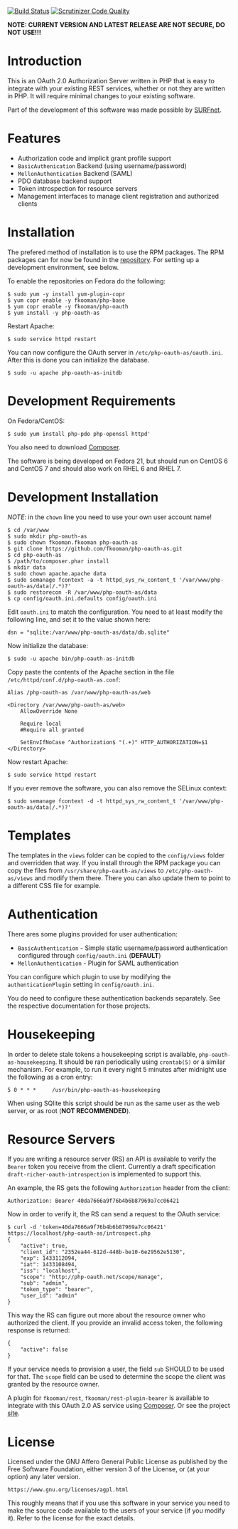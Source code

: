 [![Build Status](https://travis-ci.org/fkooman/php-oauth-as.png?branch=master)](https://travis-ci.org/fkooman/php-oauth-as)
[![Scrutinizer Code Quality](https://scrutinizer-ci.com/g/fkooman/php-oauth-as/badges/quality-score.png?b=master)](https://scrutinizer-ci.com/g/fkooman/php-oauth-as/?branch=master)

**NOTE: CURRENT VERSION AND LATEST RELEASE ARE NOT SECURE, DO NOT USE!!!**

# Introduction
This is an OAuth 2.0 Authorization Server written in PHP that is easy to 
integrate with your existing REST services, whether or not they are written in
PHP. It will require minimal changes to your existing software.

Part of the development of this software was made possible by 
[SURFnet](https://www.surfnet.nl).

# Features
* Authorization code and implicit grant profile support
* `BasicAuthenication` Backend (using username/password)
* `MellonAuthentication` Backend (SAML)
* PDO database backend support
* Token introspection for resource servers
* Management interfaces to manage client registration and authorized clients

# Installation
The prefered method of installation is to use the RPM packages. The RPM 
packages can for now be found in the 
[repository](https://copr.fedoraproject.org/coprs/fkooman/php-oauth/). For 
setting up a development environment, see below.

To enable the repositories on Fedora do the following:

    $ sudo yum -y install yum-plugin-copr
    $ yum copr enable -y fkooman/php-base
    $ yum copr enable -y fkooman/php-oauth
    $ yum install -y php-oauth-as

Restart Apache:

    $ sudo service httpd restart

You can now configure the OAuth server in `/etc/php-oauth-as/oauth.ini`. After 
this is done you can initialize the database.

    $ sudo -u apache php-oauth-as-initdb

# Development Requirements
On Fedora/CentOS:

    $ sudo yum install php-pdo php-openssl httpd'

You also need to download [Composer](https://getcomposer.org/).

The software is being developed on Fedora 21, but should run on CentOS 6 and 
CentOS 7 and should also work on RHEL 6 and RHEL 7.

# Development Installation
*NOTE*: in the `chown` line you need to use your own user account name!

    $ cd /var/www
    $ sudo mkdir php-oauth-as
    $ sudo chown fkooman.fkooman php-oauth-as
    $ git clone https://github.com/fkooman/php-oauth-as.git
    $ cd php-oauth-as
    $ /path/to/composer.phar install
    $ mkdir data
    $ sudo chown apache.apache data
    $ sudo semanage fcontext -a -t httpd_sys_rw_content_t '/var/www/php-oauth-as/data(/.*)?'
    $ sudo restorecon -R /var/www/php-oauth-as/data
    $ cp config/oauth.ini.defaults config/oauth.ini

Edit `oauth.ini` to match the configuration. You need to at least modify the
following line, and set it to the value shown here:

    dsn = "sqlite:/var/www/php-oauth-as/data/db.sqlite"

Now initialize the database:

    $ sudo -u apache bin/php-oauth-as-initdb 

Copy paste the contents of the Apache section in the file
`/etc/httpd/conf.d/php-oauth-as.conf`:

    Alias /php-oauth-as /var/www/php-oauth-as/web

    <Directory /var/www/php-oauth-as/web>
        AllowOverride None

        Require local
        #Require all granted

        SetEnvIfNoCase ^Authorization$ "(.+)" HTTP_AUTHORIZATION=$1
    </Directory>

Now restart Apache:

    $ sudo service httpd restart

If you ever remove the software, you can also remove the SELinux context:

    $ sudo semanage fcontext -d -t httpd_sys_rw_content_t '/var/www/php-oauth-as/data(/.*)?'

# Templates
The templates in the `views` folder can be copied to the `config/views` folder
and overridden that way. If you install through the RPM package you can copy
the files from `/usr/share/php-oauth-as/views` to `/etc/php-oauth-as/views` and
modify them there. There you can also update them to point to a different CSS
file for example.

# Authentication
There ares some plugins provided for user authentication:

* `BasicAuthentication` - Simple static username/password authentication 
  configured through `config/oauth.ini` (**DEFAULT**)
* `MellonAuthentication` - Plugin for SAML authentication

You can configure which plugin to use by modifying the 
`authenticationPlugin` setting in `config/oauth.ini`.

You do need to configure these authentication backends separately. See the 
respective documentation for those projects.

# Housekeeping
In order to delete stale tokens a housekeeping script is available, 
`php-oauth-as-housekeeping`. It should be ran periodically using `crontab(5)` 
or a similar mechanism. For example, to run it every night 5 minutes after 
midnight use the following as a cron entry:

    5 0 * * *     /usr/bin/php-oauth-as-housekeeping

When using SQlite this script should be run as the same user as the web server,
or as root (**NOT RECOMMENDED**).

# Resource Servers
If you are writing a resource server (RS) an API is available to verify the 
`Bearer` token you receive from the client. Currently a draft specification
`draft-richer-oauth-introspection` is implemented to support this.

An example, the RS gets the following `Authorization` header from the client:

    Authorization: Bearer 40da7666a9f76b4b6b87969a7cc06421

Now in order to verify it, the RS can send a request to the OAuth service:

    $ curl -d 'token=40da7666a9f76b4b6b87969a7cc06421' https://localhost/php-oauth-as/introspect.php
    {
        "active": true,
        "client_id": "2352ea44-612d-448b-be10-6e29562e5130",
        "exp": 1433112094,
        "iat": 1433108494,
        "iss": "localhost",
        "scope": "http://php-oauth.net/scope/manage",
        "sub": "admin",
        "token_type": "bearer",
        "user_id": "admin"
    }
    
This way the RS can figure out more about the resource owner who authorized 
the client. If you provide an invalid access token, the following response is 
returned:

    {
        "active": false
    }

If your service needs to provision a user, the field `sub` SHOULD to be used 
for that. The `scope` field can be used to determine the scope the client was 
granted by the resource owner.

A plugin for `fkooman/rest`, `fkooman/rest-plugin-bearer` is available to 
integrate with this OAuth 2.0 AS service using 
[Composer](https://getcomposer.org). Or see the project 
[site](https://github.com/fkooman/php-lib-rest-plugin-bearer).

# License
Licensed under the GNU Affero General Public License as published by the Free 
Software Foundation, either version 3 of the License, or (at your option) any 
later version.

    https://www.gnu.org/licenses/agpl.html

This roughly means that if you use this software in your service you need to 
make the source code available to the users of your service (if you modify
it). Refer to the license for the exact details.
